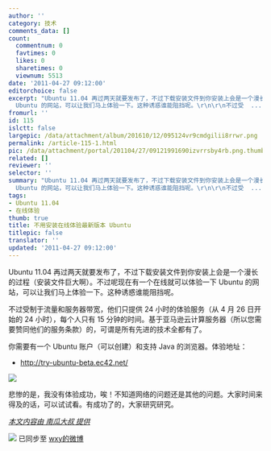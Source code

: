 ```yaml
---
author: ''
category: 技术
comments_data: []
count:
  commentnum: 0
  favtimes: 0
  likes: 0
  sharetimes: 0
  viewnum: 5513
date: '2011-04-27 09:12:00'
editorchoice: false
excerpt: "Ubuntu 11.04 再过两天就要发布了，不过下载安装文件到你安装上会是一个漫长的过程（安装文件巨大啊）。不过呢现在有一个在线就可以体验一下
  Ubuntu 的网站，可以让我们马上体验一下。这种诱惑谁能阻挡呢。\r\n\r\n不过受  ..."
fromurl: ''
id: 115
islctt: false
largepic: /data/attachment/album/201610/12/095124vr9cmdgilii8rrwr.png
permalink: /article-115-1.html
pic: /data/attachment/portal/201104/27/09121991690izvrrsby4rb.png.thumb.jpg
related: []
reviewer: ''
selector: ''
summary: "Ubuntu 11.04 再过两天就要发布了，不过下载安装文件到你安装上会是一个漫长的过程（安装文件巨大啊）。不过呢现在有一个在线就可以体验一下
  Ubuntu 的网站，可以让我们马上体验一下。这种诱惑谁能阻挡呢。\r\n\r\n不过受  ..."
tags:
- Ubuntu 11.04
- 在线体验
thumb: true
title: 不用安装在线体验最新版本 Ubuntu
titlepic: false
translator: ''
updated: '2011-04-27 09:12:00'
---
```


Ubuntu 11.04 再过两天就要发布了，不过下载安装文件到你安装上会是一个漫长的过程（安装文件巨大啊）。不过呢现在有一个在线就可以体验一下 Ubuntu 的网站，可以让我们马上体验一下。这种诱惑谁能阻挡呢。  
  
不过受制于流量和服务器带宽，他们只提供 24 小时的体验服务（从 4 月 26 日开始的 24 小时），每个人只有 15 分钟的时间。基于亚马逊云计算服务器（所以您需要赞同他们的服务条款）的，可谓是所有先进的技术全都有了。  
  
你需要有一个 Ubuntu 账户（可以创建）和支持 Java 的浏览器。体验地址：  
  



* <http://try-ubuntu-beta.ec42.net/>


  
![](/data/attachment/portal/201104/27/09121991690izvrrsby4rb.png)  
  
悲惨的是，我没有体验成功，唉！不知道网络的问题还是其他的问题。大家时间来得及的话，可以试试看。有成功了的，大家研究研究。


 


*[本文内容由 南瓜大叔 提供](thread-7115-1-1.html)*
 



![](http://linux.cn/xwb/images/bgimg/icon_logo.png) 已同步至 [wxy的微博](http://api.t.sina.com.cn/1747813575/statuses/9705719047)